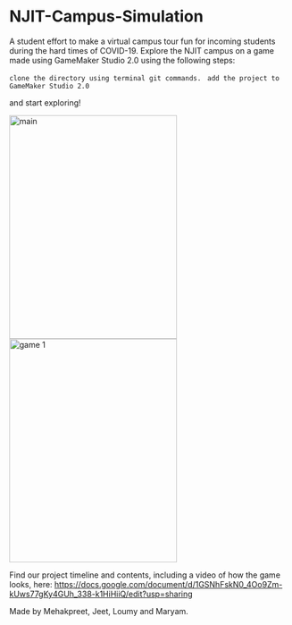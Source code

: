 # NJIT-Campus-Simulation
A student effort to make a virtual campus tour fun for incoming students during the hard times of COVID-19.
Explore the NJIT campus on a game made using GameMaker Studio 2.0 using the following steps:

``clone the directory using terminal git commands. ``
``add the project to GameMaker Studio 2.0 ``

and start exploring!


<img src="NJIT-Campus-Simulation/main image.png" alt="main" style="width:300px;height:400px"/> <img src="NJIT-Campus-Simulation/tiernan.png" alt="game 1" style="width:300px;height:400px"/>

Find our project timeline and contents, including a video of how the game looks, here:
https://docs.google.com/document/d/1GSNhFskN0_4Oo9Zm-kUws77gKy4GUh_338-k1HiHiiQ/edit?usp=sharing

Made by Mehakpreet, Jeet, Loumy and Maryam.
